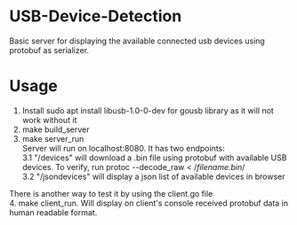# USB-Device-Detection
Basic server for displaying the available connected usb devices using protobuf as serializer.

# Usage
1. Install sudo apt install libusb-1.0-0-dev for gousb library as it will not work without it
2. make build_server
3. make server_run <br>
Server will run on localhost:8080. It has two endpoints:<br>
3.1 "/devices" will download a .bin file using protobuf with available USB devices. To verify, run protoc --decode_raw < /*filename.bin*/<br>
3.2 "/jsondevices" will display a json list of available devices in browser

There is another way to test it by using the client.go file<br>
4. make client_run. Will display on client's console received protobuf data in human readable format.

